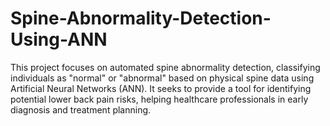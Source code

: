 # Spine-Abnormality-Detection-Using-ANN
This project focuses on automated spine abnormality detection, classifying individuals as "normal" or "abnormal" based on physical spine data using Artificial Neural Networks (ANN). It seeks to provide a tool for identifying potential lower back pain risks, helping healthcare professionals in early diagnosis and treatment planning.

